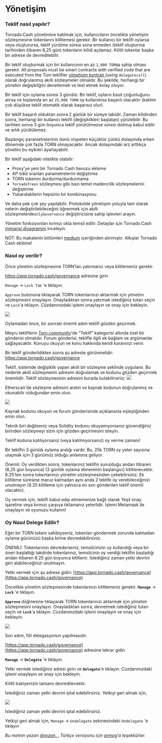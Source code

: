 # Yönetişim

### Teklif nasıl yapılır?

Tornado.Cash yönetimine katılmak için, kullanıcıların öncelikle yönetişim sözleşmesine tokenlarını kilitlemesi gerekir. Bir kullanıcı bir teklifi oylarsa veya oluşturursa, teklif yürütme süresi sona ermeden (teklif oluşturma tarihinden itibaren 8,25 gün) tokenların kilidi açılamaz. Kilitli tokenlar başka bir adrese de devredilebilir.

Bir teklif oluşturmak için bir kullanıcının en az `1,000 TORN`a sahip olması gerekir. All proposals must be smart contracts with verified code that are executed from the Tüm teklifler [yönetişim kontratı ](https://etherscan.io/address/0x5efda50f22d34F262c29268506C5Fa42cB56A1Ce)\(using `delegatecall`\) olarak doğrulanmış akıllı sözleşmeler olmaldır. Bu şekilde, herhangi bir yönetim değişikliğini denetlemek ve test etmek kolay oluyor.

Bir teklif için oylama süresi 3 gündür. Bir teklif, oyların basit çoğunluğunu alırsa ve toplamda en az `25,000 TORN` oy kullanılırsa başarılı olacaktır (katılım çok düşükse teklif otomatik olarak başarısız olur).

Bir teklif başarılı olduktan sonra 2 günlük bir süreye tabidir. Zaman kilidinden sonra, herhangi bir kullanıcı teklifi (değişiklikleri başlatan) yürütebilir. Bu tarihten sonra 3 gün boyunca teklif yürütülmezse *süresi dolmuş* kabul edilir ve artık yürütülemez.
 
Başlangıç ​​parametrelerinin tümü nispeten küçüktür çünkü dolaşımda erken dönemde çok fazla TORN olmayacaktır. Ancak dolaşımdaki arz arttıkça yönetim bu eşikleri ayarlayabilir.

Bir teklif aşağıdaki nitelikte olabilir:

* Proxy'ye yeni bir Tornado Cash havuzu ekleme
* AP ödül oranları parametrelerini değiştirme
* TORN tokenını durdurma/durdurmama
* `TornadoTrees` sözleşmesi gibi bazı temel madencilik sözleşmelerini değiştirme
* Yukarıdakilerin hepsinin bir kombinasyonu


Ve daha pek çok şey yapılabilir. Protokolde yönetişim yoluyla tam olarak nelerin değiştirilebileceğini öğrenmek için akıllı sözleşmelerde`onlyGovernance` değiştiricisine sahip işlevleri arayın.
 
Yönetim fonksiyonları kırmızı okla temsil edilir. Detaylar için Tornado.Cash [mimarisi diyagramını](https:/https://viewer.diagrams.net/?highlight=0000ff&edit=_blank&layers=1&nav=1&title=tornado-cash-contract-overview.drawio#Uhttps%3A%2F%2Fraw.githubusercontent.com%2FRezan-vm%2Ftornado-cash-edu%2Fmain%2Ftornado-cash-contract-overview.drawio/) inceleyin.
 
NOT: Bu makalenin bölümleri [medium](https://tornado-cash.medium.com/tornado-cash-governance-proposal-a55c5c7d0703/) içeriğinden alınmıştır. Alkışlar Tornado Cash ekibine!


### Nasıl oy verilir?

Önce yönetim sözleşmesine TORN'ları yatırmanız veya kilitlemeniz gerekir.

https://app.tornado.cash/governance adresine girin

`Manage` -&gt; `Lock Tab` 'e tıklayın.

 
 `Approve` butonuna tıklayarak TORN tokenlarınızı aktarmak için yönetim sözleşmesini onaylayın. Onayladıktan sonra yatırmak istediğiniz tutarı seçin ve `Lock`'a tıklayın. Cüzdanınızdaki işlemi onaylayın ve onay için bekleyin.

![](https://i.imgur.com/mwiUGJL.png)


Oylamadan önce, bir sonraki önemli adım teklifi gözden geçirmek.

Meşru tekliflerin [Torn.community](https://torn.community/)'de "Teklif" kategorisi altında özel bir gönderisi olmalıdır. Forum gönderisi, teklifle ilgili ek bağlam ve argümanlar sağlayacaktır. Konuyu okuyun ve konu hakkında kendi kararınızı verin.
 
Bir teklif gönderildikten sonra şu adreste görünmelidir:
 https://app.tornado.cash/governance 


Teklif, sistemde değişiklik yapan akıllı bir sözleşme şeklinde uygulanır. Bu nedenle akıllı sözleşmenin adresini doğrulamak ve kodunu gözden geçirmek önemlidir. Teklif sözleşmesinin adresini burada bulabilirsiniz:
![](https://i.imgur.com/S9efYg8.png)

Etherscan'de sözleşme adresini aratın ve kaynak kodunun doğrulanmış ve okunabilir olduğundan emin olun.

![](https://i.imgur.com/LPc8VfQ.png)


Kaynak kodunu okuyun ve forum gönderisinde açıklananla eşleştiğinden emin olun.


Teknik biri değilseniz veya Solidity kodunu okuyamıyorsanız güvendiğiniz birinden sözleşmeyi sizin için gözden geçirmesini isteyin.
 
Teklif koduna katılıyorsanız (veya katılmıyorsanız) oy verme zamanı!
 
Bir teklifin 3 günlük oylama aralığı vardır. Bu, 25k TORN oy yeter sayısına ulaşmak için 3 günümüz olduğu anlamına geliyor.
 
Önemli: Oy verdikten sonra, tokenlarınız teklifin sunulduğu andan itibaren (8,25 gün boyunca) (3 günlük oylama döneminin başlangıcı) kilitlenecektir. 8.25'ten sonra tokenlarınızı yönetim sözleşmesinden çekebilirsiniz. Ek kilitleme süresine maruz kalmadan aynı anda 2 teklife oy verebileceğinizi unutmayın (8.25 kilitleme için yalnızca en son gönderilen teklif önemli olacaktır).
 
Oy vermek için, teklifi kabul edip etmemenize bağlı olarak Yeşil onay işaretine veya kırmızı çarpıya tıklamanız yeterlidir. İşlemi Metamask ile onaylayın ve oyunuzu kullanın!

### Oy Nasıl Delege Edilir?

Eğer bir TORN tokenı sahibiyseniz, tokenları göndermek zorunda kalmadan oylama gücünüzü başka birine devredebilirsiniz.
 
ÖNEMLİ: Tokenlarınızı devrederseniz, temsilcinizin oy kullandığı veya bir öneri başlattığı takdirde tokenlarınız, temsilcinin oy verdiği teklifin başladığı andan itibaren 8.25 gün boyunca kilitlenir. İstediğiniz zaman yetki devrini geri alabileceğinizi unutmayın.
 
Yetki vermek için şu adrese gidin: 
[https://app.tornado.cash/governance](https://app.tornado.cash/governance)

Öncelikle yönetim sözleşmesinde tokenlarınızı kilitlemeniz gerekir.  **`Manage`** -&gt; **`Lock`** 'e tıklayın.

**`Approve`**  düğmesine tıklayarak TORN tokenlarınızı aktarmak için yönetim sözleşmesini onaylayın. Onayladıktan sonra, devretmek istediğiniz tutarı seçin ve **`Lock`**'a tıklayın. Cüzdanınızdaki işlemi onaylayın ve onay için bekleyin.

![](https://i.imgur.com/rPXZW9j.png)


Son adım, fiili delegasyonun yapılmasıdır.

 [https://app.tornado.cash/governance](https://app.tornado.cash/governance) adresine tekrar gidin


 **`Manage`** -&gt; **`Delegate`** 'e tıklayın.

Yetki vermek istediğiniz adresi girin ve **`Delegate`**'e tıklayın. Cüzdanınızdaki işlemi onaylayın ve onay için bekleyin.
 
Kilitli bakiyenizin tamamı devredilecektir.
 
İstediğiniz zaman yetki devrini iptal edebilirsiniz. Yetkiyi geri almak için,


![](https://i.imgur.com/GxEJ1FW.png)

İstediğiniz zaman yetki devrini iptal edebilirsiniz. 

Yetkiyi geri almak için, `Manage` -> `Undelegate` sekmesindeki `Undelegate` 'e tıklayın




_Bu metnin yazarı_ [_@rezan_](https://torn.community/u/Rezan/summary)\_\_
*Türkçe versiyonu için [armog](https://twitter.com/arm00g)'a teşekkürler.*

